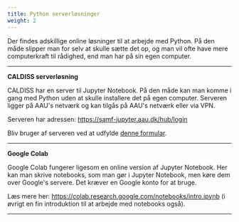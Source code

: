 ```yaml
---
title: Python serverløsninger
weight: 2
---
```

Der findes adskillige online løsninger til at arbejde med Python. På den måde slipper man for selv at skulle sætte det op, og man vil ofte have mere computerkraft til rådighed, end man har på sin egen computer.

---

**CALDISS serverløsning**

CALDISS har en server til Jupyter Notebook. På den måde kan man komme i gang med Python uden at skulle installere det på egen computer. Serveren ligger på AAU's netværk og kan tilgås på AAU's netværk eller via VPN.

Serveren har adressen: https://samf-jupyter.aau.dk/hub/login

Bliv bruger af serveren ved at udfylde [denne formular](https://forms.office.com/Pages/ResponsePage.aspx?id=Sbrb9QbOb0msPgzxQ2HZNGg7-JICeN1Kopl4dsYkgftUQTE3UDRMWUtFQzBKT0dLVTNROVdBUk05MCQlQCN0PWcu).

---

**Google Colab**

Google Colab fungerer ligesom en online version af Jupyter Notebook. Her kan man skrive notebooks, som man gør i Jupyter Notebook, men køre dem over Google's servere. Det kræver en Google konto for at bruge.

Læs mere her: https://colab.research.google.com/notebooks/intro.ipynb (i øvrigt en fin introduktion til at arbejde med notebooks også).

---

